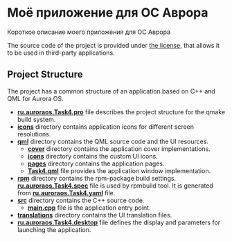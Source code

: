 # Моё приложение для ОС Аврора

Короткое описание моего приложения для ОС Аврора

The source code of the project is provided under
[the license](LICENSE.BSD-3-CLAUSE.md),
that allows it to be used in third-party applications.

## Project Structure

The project has a common structure
of an application based on C++ and QML for Aurora OS.

* **[ru.auroraos.Task4.pro](ru.auroraos.Task4.pro)** file
  describes the project structure for the qmake build system.
* **[icons](icons)** directory contains application icons for different screen resolutions.
* **[qml](qml)** directory contains the QML source code and the UI resources.
  * **[cover](qml/cover)** directory contains the application cover implementations.
  * **[icons](qml/icons)** directory contains the custom UI icons.
  * **[pages](qml/pages)** directory contains the application pages.
  * **[Task4.qml](qml/Task4.qml)** file
    provides the application window implementation.
* **[rpm](rpm)** directory contains the rpm-package build settings.
  **[ru.auroraos.Task4.spec](rpm/ru.auroraos.Task4.spec)** file is used by rpmbuild tool.
  It is generated from **[ru.auroraos.Task4.yaml](rpm/ru.auroraos.Task4.yaml)** file.
* **[src](src)** directory contains the C++ source code.
  * **[main.cpp](src/main.cpp)** file is the application entry point.
* **[translations](translations)** directory contains the UI translation files.
* **[ru.auroraos.Task4.desktop](ru.auroraos.Task4.desktop)** file
  defines the display and parameters for launching the application.